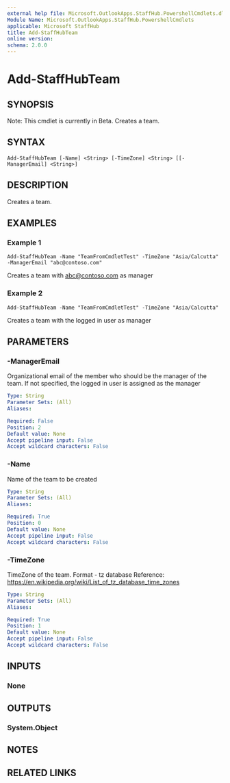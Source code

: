 ```yaml
---
external help file: Microsoft.OutlookApps.StaffHub.PowershellCmdlets.dll-Help.xml
Module Name: Microsoft.OutlookApps.StaffHub.PowershellCmdlets
applicable: Microsoft StaffHub
title: Add-StaffHubTeam
online version: 
schema: 2.0.0
---
```


# Add-StaffHubTeam

## SYNOPSIS
Note: This cmdlet is currently in Beta.
Creates a team.

## SYNTAX

```
Add-StaffHubTeam [-Name] <String> [-TimeZone] <String> [[-ManagerEmail] <String>]
```

## DESCRIPTION
Creates a team.

## EXAMPLES

### Example 1
```
Add-StaffHubTeam -Name "TeamFromCmdletTest" -TimeZone "Asia/Calcutta" -ManagerEmail "abc@contoso.com"
```

Creates a team with abc@contoso.com as manager

### Example 2
```
Add-StaffHubTeam -Name "TeamFromCmdletTest" -TimeZone "Asia/Calcutta"
```

Creates a team with the logged in user as manager

## PARAMETERS

### -ManagerEmail
Organizational email of the member who should be the manager of the team. If not specified, the logged in user is assigned as the manager

```yaml
Type: String
Parameter Sets: (All)
Aliases: 

Required: False
Position: 2
Default value: None
Accept pipeline input: False
Accept wildcard characters: False
```

### -Name
Name of the team to be created

```yaml
Type: String
Parameter Sets: (All)
Aliases: 

Required: True
Position: 0
Default value: None
Accept pipeline input: False
Accept wildcard characters: False
```

### -TimeZone
TimeZone of the team. Format - tz database
Reference: https://en.wikipedia.org/wiki/List_of_tz_database_time_zones

```yaml
Type: String
Parameter Sets: (All)
Aliases: 

Required: True
Position: 1
Default value: None
Accept pipeline input: False
Accept wildcard characters: False
```

## INPUTS

### None


## OUTPUTS

### System.Object

## NOTES

## RELATED LINKS


